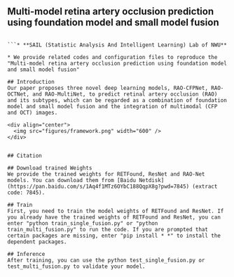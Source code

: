 ## Multi-model retina artery occlusion prediction using foundation model and small model fusion

```by Zhan Li, YiSong Han, YuNing Wang, QingLi Lu, Fan Ye, Yi Liao, SongDi Wu, QinRu Sun, ZiYe Mei, ZhongZhong Liu

```* **SAIL (Statistic Analysis And Intelligent Learning) Lab of NWU**

* We provide related codes and configuration files to reproduce the "Multi-model retina artery occlusion prediction using foundation model and small model fusion"

## Introduction
Our paper proposes three novel deep learning models, RAO-CFPNet, RAO-OCTNet, and RAO-MultiNet, to predict retinal artery occlusion (RAO) and its subtypes, which can be regarded as a combination of foundation model and small model fusion and the integration of multimodal (CFP and OCT) images.

<div align="center">
  <img src="figures/framework.png" width="600" />
</div>


## Citation
```

```
## Download trained Weights
We provide the trained weights for RETFound, ResNet and RAO-Net models. You can download them from [Baidu Netdisk](https://pan.baidu.com/s/1Aq4f1MTz6OYbC188QqpX8g?pwd=7845) (extract code: 7845).

## Train
First, you need to train the model weights of RETFound and ResNet. If you already have the trained weights of RETFound and ResNet, you can enter "python train_single_fusion.py" or "python train_multi_fusion.py" to run the code. If you are prompted that certain packages are missing, enter "pip install * *" to install the dependent packages.

## Inference
After training, you can use the python test_single_fusion.py or test_multi_fusion.py to validate your model.

